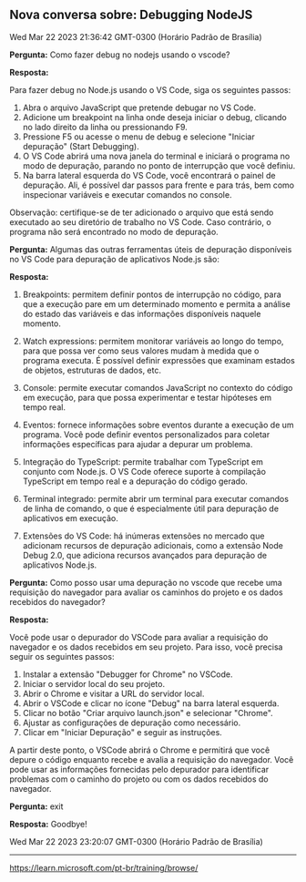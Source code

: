 
## Nova conversa sobre: Debugging NodeJS
 Wed Mar 22 2023 21:36:42 GMT-0300 (Horário Padrão de Brasília)

**Pergunta:** Como fazer debug no nodejs usando o vscode?

**Resposta:** 

Para fazer debug no Node.js usando o VS Code, siga os seguintes passos:

1. Abra o arquivo JavaScript que pretende debugar no VS Code.
2. Adicione um breakpoint na linha onde deseja iniciar o debug, clicando no lado direito da linha ou pressionando F9.
3. Pressione F5 ou acesse o menu de debug e selecione "Iniciar depuração" (Start Debugging).
4. O VS Code abrirá uma nova janela do terminal e iniciará o programa no modo de depuração, parando no ponto de interrupção que você definiu.
5. Na barra lateral esquerda do VS Code, você encontrará o painel de depuração. Ali, é possível dar passos para frente e para trás, bem como inspecionar variáveis e executar comandos no console.

Observação: certifique-se de ter adicionado o arquivo que está sendo executado ao seu diretório de trabalho no VS Code. Caso contrário, o programa não será encontrado no modo de depuração.

**Pergunta:** Algumas das outras ferramentas úteis de depuração disponíveis no VS Code para depuração de aplicativos Node.js são:

**Resposta:** 

1. Breakpoints: permitem definir pontos de interrupção no código, para que a execução pare em um determinado momento e permita a análise do estado das variáveis ​​e das informações disponíveis naquele momento.

2. Watch expressions: permitem monitorar variáveis ​​ao longo do tempo, para que possa ver como seus valores mudam à medida que o programa executa. É possível definir expressões que examinam estados de objetos, estruturas de dados, etc.

3. Console: permite executar comandos JavaScript no contexto do código em execução, para que possa experimentar e testar hipóteses em tempo real.

4. Eventos: fornece informações sobre eventos durante a execução de um programa. Você pode definir eventos personalizados para coletar informações específicas para ajudar a depurar um problema.

5. Integração do TypeScript: permite trabalhar com TypeScript em conjunto com Node.js. O VS Code oferece suporte à compilação TypeScript em tempo real e a depuração do código gerado.

6. Terminal integrado: permite abrir um terminal para executar comandos de linha de comando, o que é especialmente útil para depuração de aplicativos em execução.

7. Extensões do VS Code: há inúmeras extensões no mercado que adicionam recursos de depuração adicionais, como a extensão Node Debug 2.0, que adiciona recursos avançados para depuração de aplicativos Node.js.

**Pergunta:** Como posso usar uma depuração no vscode que recebe uma requisição do navegador para avaliar os caminhos do projeto e os dados recebidos do navegador? 

**Resposta:** 

Você pode usar o depurador do VSCode para avaliar a requisição do navegador e os dados recebidos em seu projeto. Para isso, você precisa seguir os seguintes passos:

1. Instalar a extensão "Debugger for Chrome" no VSCode.
2. Iniciar o servidor local do seu projeto.
3. Abrir o Chrome e visitar a URL do servidor local.
4. Abrir o VSCode e clicar no ícone "Debug" na barra lateral esquerda.
5. Clicar no botão "Criar arquivo launch.json" e selecionar "Chrome".
6. Ajustar as configurações de depuração como necessário.
7. Clicar em "Iniciar Depuração" e seguir as instruções.

A partir deste ponto, o VSCode abrirá o Chrome e permitirá que você depure o código enquanto recebe e avalia a requisição do navegador. Você pode usar as informações fornecidas pelo depurador para identificar problemas com o caminho do projeto ou com os dados recebidos do navegador.

**Pergunta:** exit

**Resposta:** Goodbye!

 Wed Mar 22 2023 23:20:07 GMT-0300 (Horário Padrão de Brasília) <hr/>
 
 https://learn.microsoft.com/pt-br/training/browse/